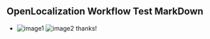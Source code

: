 ## OpenLocalization Workflow Test MarkDown
* ![image1](.\e78f053f-4968-45b1-be8d-7c264b939129.PNG)   ![image2](.\5f59fc69-8dd6-4609-997a-392150c275f4.png) 
thanks!